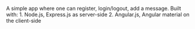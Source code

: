 A simple app where one can register, login/logout, add a message.
Built with:
	1. Node.js, Express.js as server-side
	2. Angular.js, Angular material on the client-side
